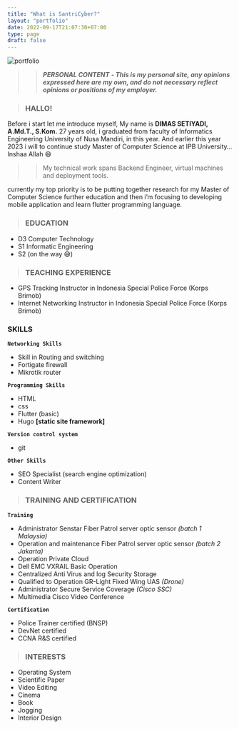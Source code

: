 ```yaml
---
title: "What is SantriCyber?"
layout: "portfolio"
date: 2022-09-17T21:07:30+07:00
type: page
draft: false
---
```




![portfolio](/img/me.png/ "this image for portfolio")


>> ***PERSONAL CONTENT***
***- This is my personal site, any opinions expressed here are my own, and do not necessary reflect opinions or positions of my employer.***

>### HALLO!

Before i start let me introduce myself, My name is **DIMAS SETIYADI, A.Md.T., S.Kom.**  27 years old, i graduated from faculty of Informatics Engineering University of Nusa Mandiri, in this year. And earlier this year 2023 i will to continue study Master of Computer Science at IPB University…Inshaa Allah 😄

>> My technical work spans Backend Engineer, virtual machines and deployment tools.

currently my top priority is to be putting together research for my Master of Computer Science further education and then i’m focusing to developing mobile application and learn flutter programming language. 

>### EDUCATION

* D3 Computer Technology
* S1 Informatic Engineering
* S2 (on the way 😅)

>### TEACHING EXPERIENCE
* GPS Tracking Instructor in Indonesia Special Police Force (Korps Brimob)
* Internet Networking Instructor in Indonesia Special Police Force (Korps Brimob)
### SKILLS
**`````Networking Skills`````**

* Skill in Routing and switching
* Fortigate firewall
* Mikrotik router

**`````Programming Skills`````**

* HTML
* css
* Flutter (basic)
* Hugo **[static site framework]**

**``Version control system``**
- git

**`````Other Skills`````**
* SEO Specialist (search engine optimization)
* Content Writer
  
>### TRAINING AND CERTIFICATION
**`````Training`````**

* Administrator Senstar Fiber Patrol server optic sensor _(batch 1 Malaysia)_
* Operation and maintenance Fiber Patrol server optic sensor _(batch 2 Jakarta)_
* Operation Private Cloud
* Dell EMC VXRAIL Basic Operation
* Centralized Anti Virus and log Security Storage
* Qualified to Operation GR-Light Fixed Wing UAS _(Drone)_
* Administrator Secure Service Coverage _(Cisco SSC)_
* Multimedia Cisco Video Conference

**`````Certification`````**
* Police Trainer certified (BNSP)
* DevNet certified
* CCNA R&S certified 


> ### INTERESTS

* Operating System
* Scientific Paper
* Video Editing 
* Cinema
* Book
* Jogging
* Interior Design
